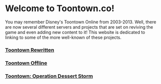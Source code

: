 # Welcome to Toontown.co!

You may remember Disney's Toontown Online from 2003-2013.  Well, there are now several different servers and projects that are set on reviving the game and even adding new content to it!  This website is dedicated to linking to some of the more well-known of these projects.

### [Toontown Rewritten](https://www.toontownrewritten.com/)
### [Toontown Offline](https://ttoffline.com/)
### [Toontown: Operation Dessert Storm](https://opdessertstorm.com/)
